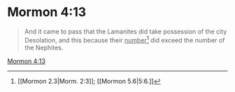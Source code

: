 # Mormon 4:13

> And it came to pass that the Lamanites did take possession of the city Desolation, and this because their <u>number</u>[^a] did exceed the number of the Nephites.

[Mormon 4:13](https://www.churchofjesuschrist.org/study/scriptures/bofm/morm/4?lang=eng&id=p13#p13)


[^a]: [[Mormon 2.3|Morm. 2:3]]; [[Mormon 5.6|5:6.]]
